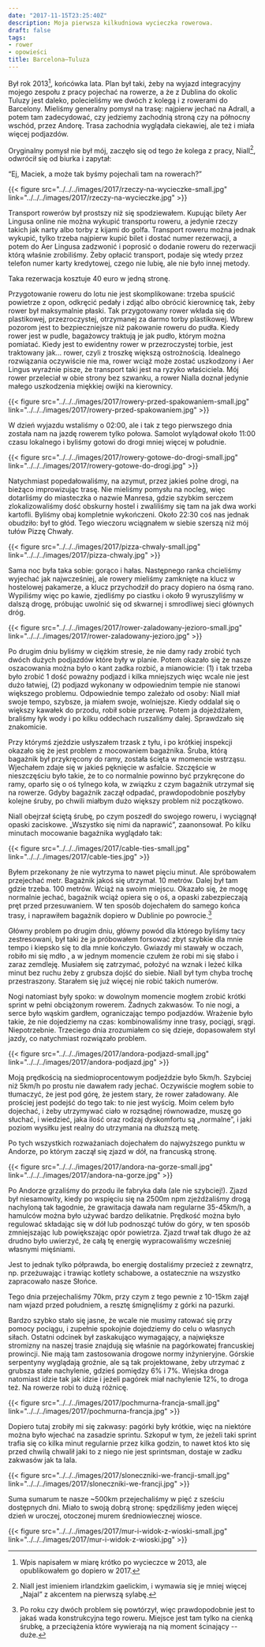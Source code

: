 ```yaml
---
date: "2017-11-15T23:25:40Z"
description: Moja pierwsza kilkudniowa wycieczka rowerowa.
draft: false
tags:
- rower
- opowieści
title: Barcelona—Tuluza
---
```


Był rok 2013[^rok], końcówka lata. Plan był taki, żeby na wyjazd integracyjny
mojego zespołu z pracy pojechać na rowerze, a że z Dublina do okolic Tuluzy jest
daleko, polecieliśmy we dwóch z kolegą i z rowerami do Barcelony. Mieliśmy
generalny pomysł na trasę: najpierw jechać na Adrall, a potem tam zadecydować,
czy jedziemy zachodnią stroną czy na północny wschód, przez Andorę.  Trasa
zachodnia wyglądała ciekawiej, ale też i miała więcej podjazdów.

[^rok]: Wpis napisałem w miarę krótko po wycieczce w 2013, ale opublikowałem go
        dopiero w 2017.

Oryginalny pomysł nie był mój, zaczęło się od tego że kolega z pracy,
Niall[^niall], odwrócił się od biurka i zapytał:

“Ej, Maciek, a może tak byśmy pojechali tam na rowerach?”

<!--more-->

[^niall]: Niall jest imieniem irlandzkim gaelickim, i wymawia się je mniej
          więcej „Najal” z akcentem na pierwszą sylabę.

{{< figure src="../../../images/2017/rzeczy-na-wycieczke-small.jpg"
link="../../../images/2017/rzeczy-na-wycieczke.jpg" >}}

Transport rowerów był prostszy niż się spodziewałem. Kupując bilety Aer Lingusa
online nie można wykupić transportu roweru, a jedynie rzeczy takich jak narty
albo torby z kijami do golfa. Transport roweru można jednak wykupić, tylko
trzeba najpierw kupić bilet i dostać numer rezerwacji, a potem do Aer Lingusa
zadzwonić i poprosić o dodanie roweru do rezerwacji którą właśnie zrobiliśmy.
Żeby opłacić transport, podaje się wtedy przez telefon numer karty kredytowej,
czego nie lubię, ale nie było innej metody.

Taka rezerwacja kosztuje 40 euro w jedną stronę.

Przygotowanie roweru do lotu nie jest skomplikowane: trzeba spuścić powietrze
z opon, odkręcić pedały i zdjąć albo obrócić kierownicę tak, żeby rower był
maksymalnie płaski. Tak przygotowany rower wkłada się do plastikowej,
przezroczystej, otrzymanej za darmo torby plastikowej. Wbrew pozorom jest to
bezpieczniejsze niż pakowanie roweru do pudła. Kiedy rower jest w pudle,
bagażowcy traktują je jak pudło, którym można pomiatać. Kiedy jest to ewidentny
rower w przezroczystej torbie, jest traktowany jak… rower, czyli z troszkę
większą ostrożnością. Idealnego rozwiązania oczywiście nie ma, rower wciąż może
zostać uszkodzony i Aer Lingus wyraźnie pisze, że transport taki jest na ryzyko
właściciela. Mój rower przeleciał w obie strony bez szwanku, a rower Nialla
doznał jedynie małego uszkodzenia miękkiej owijki na kierownicy.

{{< figure src="../../../images/2017/rowery-przed-spakowaniem-small.jpg"
link="../../../images/2017/rowery-przed-spakowaniem.jpg" >}}

W dzień wyjazdu wstaliśmy o 02:00, ale i tak z tego pierwszego dnia została nam
na jazdę rowerem tylko połowa. Samolot wylądował około 11:00 czasu lokalnego
i byliśmy gotowi do drogi mniej więcej w południe.

{{< figure src="../../../images/2017/rowery-gotowe-do-drogi-small.jpg"
link="../../../images/2017/rowery-gotowe-do-drogi.jpg" >}}

Natychmiast popedałowaliśmy, na azymut, przez jakieś polne drogi, na bieżąco
improwizując trasę. Nie mieliśmy pomysłu na nocleg, więc dotarliśmy do
miasteczka o nazwie Manresa, gdzie szybkim serczem zlokalizowaliśmy dość
obskurny hostel i zwaliliśmy się tam na jak dwa worki kartofli. Byliśmy obaj
kompletnie wykończeni. Około 22:30 coś nas jednak obudziło: był to głód. Tego
wieczoru wciągnałem w siebie szerszą niż mój tułów Pizzę Chwały.

{{< figure src="../../../images/2017/pizza-chwaly-small.jpg"
    link="../../../images/2017/pizza-chwaly.jpg" >}}

Sama noc była taka sobie: gorąco i hałas. Następnego ranka chcieliśmy wyjechać
jak najwcześniej, ale rowery mieliśmy zamknięte na klucz w hostelowej pakamerze,
a klucz przychodził do pracy dopiero na ósmą rano. Wypiliśmy więc po kawie,
zjedliśmy po ciastku i około 9 wyruszyliśmy w dalszą drogę, próbując uwolnić się
od skwarnej i smrodliwej sieci głównych dróg.

{{< figure src="../../../images/2017/rower-zaladowany-jezioro-small.jpg"
link="../../../images/2017/rower-zaladowany-jezioro.jpg" >}}

Po drugim dniu byliśmy w ciężkim stresie, że nie damy rady zrobić tych dwóch
dużych podjazdów które były w planie. Potem okazało się że nasze oszacowania
można było o kant zadka rozbić, a mianowicie: (1) i tak trzeba było zrobić
1 dość poważny podjazd i kilka mniejszych więc wcale nie jest dużo łatwiej, (2)
podjazd wykonany w odpowiednim tempie nie stanowi większego problemu.
Odpowiednie tempo zależało od osoby: Niall miał swoje tempo, szybsze, ja miałem
swoje, wolniejsze. Kiedy oddalał się o większy kawałek do przodu, robił sobie
przerwę. Potem ja dojeżdżałem, braliśmy łyk wody i po kilku oddechach ruszaliśmy
dalej. Sprawdzało się znakomicie.

Przy którymś zjeździe usłyszałem trzask z tyłu, i po krótkiej inspekcji okazało
się że jest problem z mocowaniem bagażnika. Śruba, którą bagażnik był
przykręcony do ramy, została ścięta w momencie wstrząsu. Wjechałem zdaje się
w jakieś pęknięcie w asfalcie. Szczęście w nieszczęściu było takie, że to co
normalnie powinno być przykręcone do ramy, oparło się o oś tylnego koła,
w związku z czym bagażnik utrzymał się na rowerze. Gdyby bagażnik zaczął
odpadać, prawdopodobnie poszłyby kolejne śruby, po chwili miałbym dużo większy
problem niż początkowo.

Niall obejrzał ściętą śrubę, po czym poszedł do swojego roweru, i wyciągnął
opaski zaciskowe. „Wszystko się nimi da naprawić”, zaanonsował. Po kilku
minutach mocowanie bagażnika wyglądało tak:

{{< figure src="../../../images/2017/cable-ties-small.jpg"
link="../../../images/2017/cable-ties.jpg" >}}

Byłem przekonany że nie wytrzyma to nawet pięciu minut. Ale spróbowałem
przejechać metr. Bagażnik jakoś się utrzymał. 10 metrów. Dalej był tam gdzie
trzeba. 100 metrów. Wciąż na swoim miejscu. Okazało się, że mogę normalnie
jechać, bagażnik wciąż opiera się o oś, a opaski zabezpieczają pręt przed
przesuwaniem. W ten sposób dojechałem do samego końca trasy, i naprawiłem
bagażnik dopiero w Dublinie po powrocie.[^sruba]

[^sruba]: Po roku czy dwóch problem się powtórzył, więc prawdopodobnie jest to
          jakaś wada konstrukcyjna tego roweru. Miejsce jest tam tylko na
          cienką śrubkę, a przeciążenia które wywierają na nią moment
          ścinający -- duże.

Główny problem po drugim dniu, główny powód dla którego byliśmy tacy
zestresowani, był taki że ja próbowałem forsować zbyt szybkie dla mnie tempo
i kiepsko się to dla mnie kończyło. Gwiazdy mi stawały w oczach, robiło mi się
mdło , a w jednym momencie czułem że robi mi się słabo i zaraz zemdleję.
Musiałem się zatrzymać, położyć na wznak i leżeć kilka minut bez ruchu żeby
z grubsza dojść do siebie. Niall był tym chyba trochę przestraszony. Starałem
się już więcej nie robić takich numerów.

Nogi natomiast były spoko: w dowolnym momencie mogłem zrobić krótki sprint
w pełni obciążonym rowerem. Żadnych zakwasów. To nie nogi, a serce było wąskim
gardłem, ograniczając tempo podjazdów. Wrażenie było takie, że nie dojedziemy na
czas: kombinowaliśmy inne trasy, pociągi, srągi. Niepotrzebnie.  Trzeciego dnia
zrozumiałem co się dzieje, dopasowałem styl jazdy, co natychmiast rozwiązało
problem.

{{< figure src="../../../images/2017/andora-podjazd-small.jpg"
link="../../../images/2017/andora-podjazd.jpg" >}}

Moją prędkością na siedmioprocentowym podjeździe było 5km/h. Szybciej niż 5km/h
po prostu nie dawałem rady jechać. Oczywiście mogłem sobie to tłumaczyć, że jest
pod górę, że jestem stary, że rower załadowany. Ale prościej jest podejść do
tego tak: to nie jest wyścig. Moim celem było dojechać, i żeby utrzymywać ciało
w rozsądnej równowadze, muszę go słuchać, i wiedzieć, jaka ilość oraz rodzaj
dyskomfortu są „normalne”, i jaki poziom wysiłku jest realny do utrzymania na
dłuższą metę.

Po tych wszystkich rozważaniach dojechałem do najwyższego punktu w Andorze, po
którym zaczął się zjazd w dół, na francuską stronę.

{{< figure src="../../../images/2017/andora-na-gorze-small.jpg"
link="../../../images/2017/andora-na-gorze.jpg" >}}

Po Andorze grzaliśmy do przodu ile fabryka dała (ale nie szybciej!). Zjazd był
niesamowity, kiedy po wspięciu się na 2500m npm zjeżdżaliśmy drogą nachyloną tak
łagodnie, że grawitacja dawała nam regularne 35-45km/h, a hamulców można było
używać bardzo delikatnie. Prędkość można było regulować składając się w dół lub
podnosząć tułów do góry, w ten sposób zmniejszając lub powiększając opór
powietrza. Zjazd trwał tak długo że aż drudno było uwierzyć, że całą tę energię
wypracowaliśmy wcześniej własnymi mięśniami.

Jest to jednak tylko półprawda, bo energię dostaliśmy przecież z zewnątrz, np.
przeżuwając i trawiąc kotlety schabowe, a ostatecznie na wszystko zapracowało
nasze Słońce.

Tego dnia przejechaliśmy 70km, przy czym z tego pewnie z 10-15km zajął nam wjazd
przed południem, a resztę śmignęliśmy z górki na pazurki.

Bardzo szybko stało się jasne, że wcale nie musimy ratować się przy pomocy
pociągu, i zupełnie spokojnie dojedziemy do celu o własnych siłach. Ostatni
odcinek był zaskakująco wymagający, a największe stromizny na naszej trasie
znajdują się właśnie na pagórkowatej francuskiej prowincji. Nie mają tam
zastosowania drogowe normy inżynieryjne. Górskie serpentyny wyglądają groźnie,
ale są tak projektowane, żeby utrzymać z grubsza stałe nachylenie, gdzieś
pomiędzy 6% i 7%.  Wiejska droga natomiast idzie tak jak idzie i jeżeli pagórek
miał nachylenie 12%, to droga też. Na rowerze robi to dużą różnicę.

{{< figure src="../../../images/2017/pochmurna-francja-small.jpg"
link="../../../images/2017/pochmurna-francja.jpg" >}}

Dopiero tutaj zrobiły mi się zakwasy: pagórki były krótkie, więc na niektóre
można było wjechać na zasadzie sprintu. Szkopuł w tym, że jeżeli taki sprint
trafia się co kilka minut regularnie przez kilka godzin, to nawet ktoś kto się
przed chwilą chwalił jaki to z niego nie jest sprintsman, dostaje w zadku
zakwasów jak ta lala.

{{< figure src="../../../images/2017/sloneczniki-we-francji-small.jpg"
link="../../../images/2017/sloneczniki-we-francji.jpg" >}}

Suma sumarum te nasze ~500km przejechaliśmy w pięć z sześciu dostępnych dni.
Miało to swoją dobrą stronę: spędziliśmy jeden więcej dzień w uroczej, otoczonej
murem średniowiecznej wiosce.

{{< figure src="../../../images/2017/mur-i-widok-z-wioski-small.jpg"
link="../../../images/2017/mur-i-widok-z-wioski.jpg" >}}
